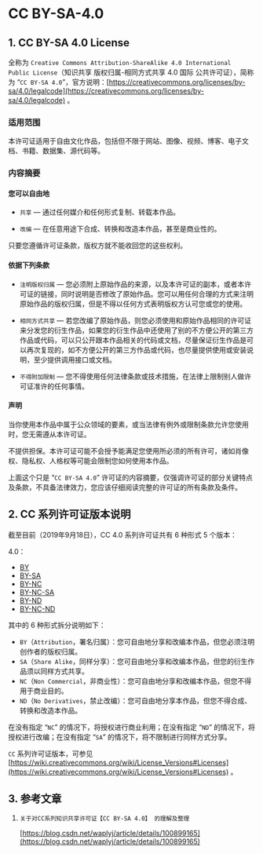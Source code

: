 # CC BY-SA-4.0

## 1. CC BY-SA 4.0 License

全称为 `Creative Commons Attribution-ShareAlike 4.0 International Public License`（知识共享 版权归属-相同方式共享 4.0 国际 公共许可证），简称为 “`CC BY-SA 4.0`”，官方说明：[https://creativecommons.org/licenses/by-sa/4.0/legalcode](https://creativecommons.org/licenses/by-sa/4.0/legalcode) 。

### 适用范围

本许可证适用于自由文化作品，包括但不限于网站、图像、视频、博客、电子文档、书籍、数据集、源代码等。

### 内容摘要

#### 您可以自由地

* `共享` — 通过任何媒介和任何形式复制、转载本作品。

* `改编` — 在任意用途下合成、转换和改造本作品，甚至是商业性的。

只要您遵循许可证条款，版权方就不能收回您的这些权利。

#### 依据下列条款

* `注明版权归属` — 您必须附上原始作品的来源，以及本许可证的副本，或者本许可证的链接，同时说明是否修改了原始作品。您可以用任何合理的方式来注明原始作品的版权归属，但是不得以任何方式表明版权方认可您或您的使用。

* `相同方式共享` — 若您改编了原始作品，则您必须使用和原始作品相同的许可证来分发您的衍生作品，如果您的衍生作品中还使用了别的不方便公开的第三方作品或代码，可以只公开跟本作品相关的代码或文档，尽量保证衍生作品是可以再次复现的，如不方便公开的第三方作品或代码，也尽量提供使用或安装说明，至少提供调用接口或文档。

* `不得附加限制` — 您不得使用任何法律条款或技术措施，在法律上限制别人做许可证准许的任何事情。

#### 声明

当你使用本作品中属于公众领域的要素，或当法律有例外或限制条款允许您使用时，您无需遵从本许可证。

不提供担保。本许可证可能不会授予能满足您使用所必须的所有许可，诸如肖像权、隐私权、人格权等可能会限制您如何使用本作品。

上面这个只是 “`CC BY-SA 4.0`” 许可证的内容摘要，仅强调许可证的部分关键特点及条款，不具备法律效力，您应该仔细阅读完整的许可证的所有条款及条件。

## 2. CC 系列许可证版本说明

截至目前（2019年9月18日），CC 4.0 系列许可证共有 6 种形式 5 个版本：

4.0：

* [BY](https://creativecommons.org/licenses/by/4.0/legalcode)
* [BY-SA](https://creativecommons.org/licenses/by-sa/4.0/legalcode)
* [BY-NC](https://creativecommons.org/licenses/by-nc/4.0/legalcode)
* [BY-NC-SA](https://creativecommons.org/licenses/by-nc-sa/4.0/legalcode)
* [BY-ND](https://creativecommons.org/licenses/by-nd/4.0/legalcode)
* [BY-NC-ND](https://creativecommons.org/licenses/by-nc-nd/4.0/legalcode)

其中的 6 种形式拆分说明如下：

* `BY`（`Attribution`，署名归属）：您可自由地分享和改编本作品，但您必须注明创作者的版权归属。
* `SA`（`Share Alike`，同样分享）：您可自由地分享和改编本作品，但您的衍生作品须以同样方式共享。
* `NC`（`Non Commercial`，非商业性）：您可自由地分享和改编本作品，但您不得用于商业目的。
* `ND`（`No Derivatives`，禁止改编）：您可自由地分享本作品，但您不得合成、转换和改造本作品。

在没有指定 “`NC`” 的情况下，将授权进行商业利用；在没有指定 “`ND`” 的情况下，将授权进行改编；在没有指定 “`SA`” 的情况下，将不限制进行同样方式分享。

`CC` 系列许可证版本，可参见 [https://wiki.creativecommons.org/wiki/License_Versions#Licenses](https://wiki.creativecommons.org/wiki/License_Versions#Licenses) 。

## 3. 参考文章

1. `关于对CC系列知识共享许可证【CC BY-SA 4.0】 的理解及整理`

    [https://blog.csdn.net/waplyj/article/details/100899165](https://blog.csdn.net/waplyj/article/details/100899165)
